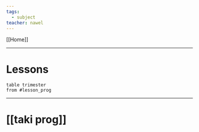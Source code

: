 ```yaml
---
tags:
  - subject
teacher: nawel
---
```

[[Home]]

---
# Lessons
```dataview
table trimester
from #lesson_prog  
```
---
# [[taki prog]]
